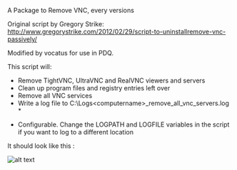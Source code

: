 A Package to Remove VNC, every versions


Original script by Gregory Strike:
   http://www.gregorystrike.com/2012/02/29/script-to-uninstallremove-vnc-passively/

Modified by vocatus for use in PDQ.

This script will:

 - Remove TightVNC, UltraVNC and RealVNC viewers and servers
 - Clean up program files and registry entries left over
 - Remove all VNC services 
 - Write a log file to C:\Logs\<computername>_remove_all_vnc_servers.log *

* Configurable. Change the LOGPATH and LOGFILE variables in the script if you want to log to a different location

It should look like this :

![alt text](https://github.com/wizz13150/PDQ_Repo/blob/master/Uninstalls/remove_vnc_servers/VNC.png)
